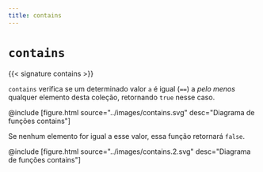 ```yaml
---
title: contains
---
```


# `contains`

{{< signature contains >}}

`contains` verifica se um determinado valor `a` é igual (` == `) a _pelo menos_ qualquer elemento desta coleção, retornando `true` nesse caso.

@include [figure.html source="../images/contains.svg" desc="Diagrama de funções contains"]

Se nenhum elemento for igual a esse valor, essa função retornará `false`.

@include [figure.html source="../images/contains.2.svg" desc="Diagrama de funções contains"]
